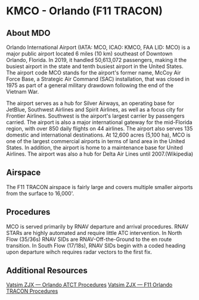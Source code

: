 # KMCO - Orlando (F11 TRACON)

## About MDO
Orlando International Airport (IATA: MCO, ICAO: KMCO, FAA LID: MCO) is a major public airport located 6 miles (10 km) southeast of Downtown Orlando, Florida. In 2019, it handled 50,613,072 passengers, making it the busiest airport in the state and tenth busiest airport in the United States. The airport code MCO stands for the airport's former name, McCoy Air Force Base, a Strategic Air Command (SAC) installation, that was closed in 1975 as part of a general military drawdown following the end of the Vietnam War.

The airport serves as a hub for Silver Airways, an operating base for JetBlue, Southwest Airlines and Spirit Airlines, as well as a focus city for Frontier Airlines. Southwest is the airport's largest carrier by passengers carried. The airport is also a major international gateway for the mid-Florida region, with over 850 daily flights on 44 airlines. The airport also serves 135 domestic and international destinations. At 12,600 acres (5,100 ha), MCO is one of the largest commercial airports in terms of land area in the United States. In addition, the airport is home to a maintenance base for United Airlines. The airport was also a hub for Delta Air Lines until 2007.(Wikipedia)

## Airspace
The F11 TRACON airspace is fairly large and covers multiple smaller airports from the surface to 16,000'.

## Procedures
MCO is served primarily by RNAV departure and arrival procedures. RNAV STARs are highly automated and require little ATC intervention. In North Flow (35/36s) RNAV SIDs are RNAV-Off-the-Ground to the en route transition. In South Flow (17/18s), RNAV SIDs begin with a coded heading upon departure wihch requires radar vectors to the first fix.

## Additional Resources
<a href="https://zjxartcc.org/media/doc/ZJX-1.D_Jacksonville_ARTCC_MCO_ATCT_SOP_pC6lZjs.pdf" target="_blank">Vatsim ZJX — Orlando ATCT Procedures</a> 
<a href="https://zjxartcc.org/media/doc/ZJX-10.G_Jacksonville_ARTCC_F11_SOP_FDlIm85.pdf>" target="_blank">Vatsim ZJX — F11 Orlando TRACON Procedures</a>